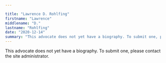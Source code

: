```yaml
---

title: "Lawrence D. Rohlfing"
firstname: "Lawrence"
middlename: "D."
lastname: "Rohlfing"
date: "2020-12-14"
summary: "This advocate does not yet have a biography. To submit one, please contact the site administrator."
---
```

This advocate does not yet have a biography. To submit one, please contact the site administrator.

